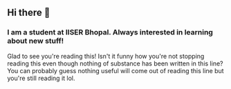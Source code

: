 ## Hi there 👋

<!--
**soododivyam/soododivyam** is a ✨ _special_ ✨ repository because its `README.md` (this file) appears on your GitHub profile.

Here are some ideas to get you started:

- 🔭 I’m currently working on ...
- 🌱 I’m currently learning ...
- 👯 I’m looking to collaborate on ...
- 🤔 I’m looking for help with ...
- 💬 Ask me about ...
- 📫 How to reach me: ...
- 😄 Pronouns: ...
- ⚡ Fun fact: ...
-->
### I am a student at IISER Bhopal. Always interested in learning about new stuff!
Glad to see you're reading this! Isn't it funny how you're not stopping reading this even though nothing of substance has been written in this line? You can probably guess nothing useful will come out of reading this line but you're still reading it lol. 
